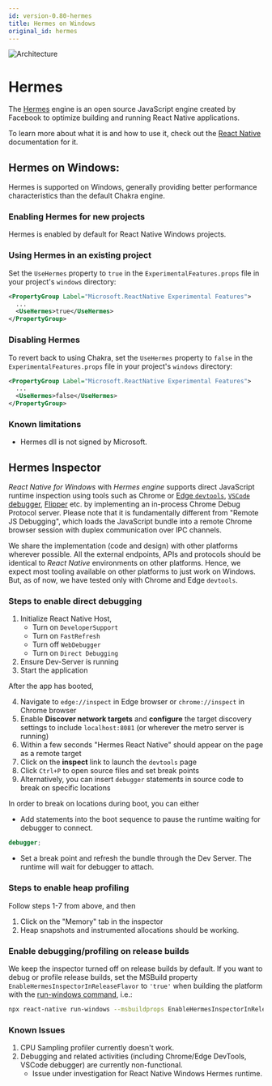 ```yaml
---
id: version-0.80-hermes
title: Hermes on Windows
original_id: hermes
---
```


![Architecture](https://img.shields.io/badge/architecture-new_&_old-green)

# Hermes

The [Hermes](https://hermesengine.dev/) engine is an open source JavaScript engine created by Facebook to optimize building and running React Native applications.

To learn more about what it is and how to use it, check out the [React Native](https://reactnative.dev/docs/hermes#docsNav) documentation for it.

## Hermes on Windows:

Hermes is supported on Windows, generally providing better performance characteristics than the default Chakra engine.

### Enabling Hermes for new projects

Hermes is enabled by default for React Native Windows projects.

### Using Hermes in an existing project

Set the `UseHermes` property to `true` in the `ExperimentalFeatures.props` file in your project's `windows` directory:

```xml
<PropertyGroup Label="Microsoft.ReactNative Experimental Features">
  ...
  <UseHermes>true</UseHermes>
</PropertyGroup>
```

### Disabling Hermes

To revert back to using Chakra, set the `UseHermes` property to `false` in the `ExperimentalFeatures.props` file in your project's `windows` directory:

```xml
<PropertyGroup Label="Microsoft.ReactNative Experimental Features">
  ...
  <UseHermes>false</UseHermes>
</PropertyGroup>
```

### Known limitations

- Hermes dll is not signed by Microsoft.

## Hermes Inspector

*React Native for Windows* with *Hermes engine* supports direct JavaScript runtime inspection using tools such as Chrome or [Edge `devtools`](https://docs.microsoft.com/microsoft-edge/devtools-guide-chromium/), [`VSCode` debugger](https://code.visualstudio.com/Docs/editor/debugging), [Flipper](https://fbflipper.com/) etc. by implementing an in-process Chrome Debug Protocol server. 
Please note that it is fundamentally different from "Remote JS Debugging", which loads the JavaScript bundle into a remote Chrome browser session with duplex communication over IPC channels.

We share the implementation (code and design) with other platforms wherever possible. All the external endpoints, APIs and protocols should be identical to *React Native* environments on other platforms. 
Hence, we expect most tooling available on other platforms to just work on Windows. But, as of now, we have tested only with Chrome and Edge `devtools`.

### Steps to enable direct debugging

1. Initialize React Native Host,
   - Turn on `DeveloperSupport` 
   - Turn on `FastRefresh`
   - Turn off `WebDebugger`
   - Turn on `Direct Debugging`
2. Ensure Dev-Server is running
3. Start the application

After the app has booted,

4. Navigate to `edge://inspect` in Edge browser or `chrome://inspect` in Chrome browser
5. Enable **Discover network targets** and **configure** the target discovery settings to include `localhost:8081` (or wherever the metro server is running)
6. Within a few seconds "Hermes React Native" should appear on the page as a remote target
7. Click on the **inspect** link to launch the `devtools` page
8. Click `Ctrl+P` to open source files and set break points
9. Alternatively, you can insert `debugger` statements in source code to break on specific locations

In order to break on locations during boot, you can either

- Add statements into the boot sequence to pause the runtime waiting for debugger to connect.
```js
debugger;
```
- Set a break point and refresh the bundle through the Dev Server. The runtime will wait for debugger to attach.


### Steps to enable heap profiling

Follow steps 1-7 from above, and then
1. Click on the "Memory" tab in the inspector
2. Heap snapshots and instrumented allocations should be working.

### Enable debugging/profiling on release builds

We keep the inspector turned off on release builds by default. If you want to debug or profile release builds, set the MSBuild property `EnableHermesInspectorInReleaseFlavor` to `'true'` when building the platform with the [run-windows command](run-windows-cli.md), i.e.:

```bash
npx react-native run-windows --msbuildprops EnableHermesInspectorInReleaseFlavor=true
```

### Known Issues

1. CPU Sampling profiler currently doesn't work.  
2. Debugging and related activities (including Chrome/Edge DevTools, VSCode debugger) are currently non-functional.  
   - Issue under investigation for React Native Windows Hermes runtime.  
